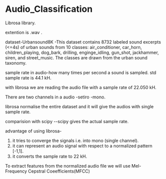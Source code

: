 # Audio_Classification

Librosa library.

extention is .wav .

dataset-Urbansound8K -This dataset contains 8732 labeled sound excerpts (<=4s) of urban sounds from 10 classes: air_conditioner, car_horn, children_playing, dog_bark, drilling, enginge_idling, gun_shot, jackhammer, siren, and street_music. The classes are drawn from the urban sound taxonomy.

sample rate in audio-how many times per second a sound is sampled. std sample rate is 44.1 kH.

with librosa we are reading the audio file with a sample rate of 22.050 kH.

There are two channels in a audio -setiro -mono.

librosa normalise the entire dataset and it will give the audios with single sample rate.

comparision with scipy --scipy gives the actual sample rate.

advantage of using librosa- 
1. it tries to converge the signals i.e. into mono (single channel).
2. it can represent an audio signal with respect to a normalized pattern [-1,1].
3. it converts the sample rate to 22 kH.

To extract features from the normalized audio file we will use  Mel-Frequency Cepstral Coeefficients(MFCC)
